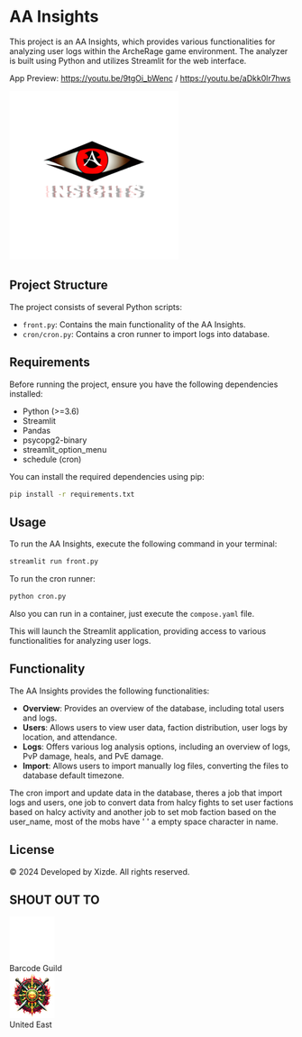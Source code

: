 # AA Insights

This project is an AA Insights, which provides various functionalities for analyzing user logs within the ArcheRage game environment. The analyzer is built using Python and utilizes Streamlit for the web interface.

App Preview: https://youtu.be/9tgOi_bWenc / https://youtu.be/aDkk0lr7hws

![logo](app/logo300x300.png)

## Project Structure

The project consists of several Python scripts:

- `front.py`: Contains the main functionality of the AA Insights.
- `cron/cron.py`: Contains a cron runner to import logs into database.

## Requirements

Before running the project, ensure you have the following dependencies installed:

- Python (>=3.6)
- Streamlit
- Pandas
- psycopg2-binary
- streamlit_option_menu
- schedule (cron)

You can install the required dependencies using pip:

```bash
pip install -r requirements.txt
```

## Usage

To run the AA Insights, execute the following command in your terminal:

```bash
streamlit run front.py
```

To run the cron runner:
```bash
python cron.py
```

Also you can run in a container, just execute the ```compose.yaml``` file.

This will launch the Streamlit application, providing access to various functionalities for analyzing user logs.

## Functionality

The AA Insights provides the following functionalities:

- **Overview**: Provides an overview of the database, including total users and logs.
- **Users**: Allows users to view user data, faction distribution, user logs by location, and attendance.
- **Logs**: Offers various log analysis options, including an overview of logs, PvP damage, heals, and PvE damage.
- **Import**: Allows users to import manually log files, converting the files to database default timezone.

The cron import and update data in the database, theres a job that import logs and users, one job to convert data from halcy fights to set user factions based on halcy activity and another job to set mob faction based on the user_name, most of the mobs have ' ' a empty space character in name.

## License

© 2024 Developed by Xizde. All rights reserved.

## SHOUT OUT TO
<div class="row">
    <div class="col text-center">
        <img src="app/barcode_logo.png" alt="Barcode Guild" width="80">
        <br>Barcode Guild
    </div>
    <div class="col text-center">
        <img src="app/united_east_logo.png" alt="United East" width="80">
        <br>United East
    </div>
</div>

